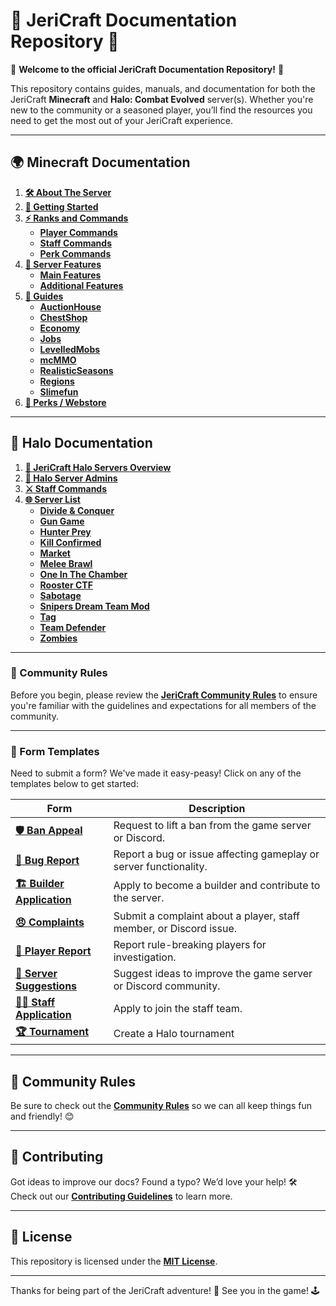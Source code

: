 # 📝 JeriCraft Documentation Repository 📝

🌟 **Welcome to the official JeriCraft Documentation Repository!** 🌟

This repository contains guides, manuals, and documentation for both the JeriCraft **Minecraft** and **Halo: Combat
Evolved** server(s). Whether
you're new to the community or a seasoned player, you’ll find the resources you need to get the most out of your
JeriCraft experience.

---

## 🌍 Minecraft Documentation

1. **[🛠 About The Server](MINECRAFT/about-the-server/About.md)**
2. **[🚀 Getting Started](MINECRAFT/guides/GettingStarted.md)**
3. **[⚡ Ranks and Commands](MINECRAFT/commands)**
    - **[Player Commands](MINECRAFT/commands/PLAYER-COMMANDS.md)**
    - **[Staff Commands](MINECRAFT/commands/STAFF-COMMANDS.md)**
    - **[Perk Commands](MINECRAFT/commands/PERK-COMMANDS.md)**
4. **[🌟 Server Features](MINECRAFT/features)**
    - **[Main Features](MINECRAFT/features/Main.md)**
    - **[Additional Features](MINECRAFT/features/AdditionalFeatures.md)**
5. **[📖 Guides](MINECRAFT/guides)**
    - **[AuctionHouse](MINECRAFT/guides/AuctionHouse.md)**
    - **[ChestShop](MINECRAFT/guides/ChestShop.md)**
    - **[Economy](MINECRAFT/guides/Economy.md)**
    - **[Jobs](MINECRAFT/guides/Jobs.md)**
    - **[LevelledMobs](MINECRAFT/guides/LevelledMobs.md)**
    - **[mcMMO](MINECRAFT/guides/mcMMO.md)**
    - **[RealisticSeasons](MINECRAFT/guides/RealisticSeasons.md)**
    - **[Regions](MINECRAFT/guides/Regions.md)**
    - **[Slimefun](MINECRAFT/guides/Slimefun.md)**
6. **[💎 Perks / Webstore](MINECRAFT/webstore)**

---

## 🚀 Halo Documentation

1. **[📜 JeriCraft Halo Servers Overview](HALO/ABOUT.md)**
2. **[👑 Halo Server Admins](HALO/Admins.md)**
3. **[⚔️ Staff Commands](HALO/staff-commands.md)**
4. **[🌐 Server List](HALO/servers/)**
    - **[Divide & Conquer](HALO/servers/Divide%20and%20Conquer.md)**
    - **[Gun Game](HALO/servers/Gun%20Game.md)**
    - **[Hunter Prey](HALO/servers/Hunter%20Prey.md)**
    - **[Kill Confirmed](HALO/servers/Kill%20Confirmed.md)**
    - **[Market](HALO/servers/Market.md)**
    - **[Melee Brawl](HALO/servers/Melee%20Brawl.md)**
    - **[One In The Chamber](HALO/servers/One%20In%20The%20Chamber.md)**
    - **[Rooster CTF](HALO/servers/Rooster%20CTF.md)**
    - **[Sabotage](HALO/servers/Sabotage.md)**
    - **[Snipers Dream Team Mod](HALO/servers/Snipers%20Dream%20Team%20Mod.md)**
    - **[Tag](HALO/servers/Tag.md)**
    - **[Team Defender](HALO/servers/Team%20Defender.md)**
    - **[Zombies](HALO/servers/Zombies.md)**

---

### 📜 Community Rules

Before you begin, please review the **[JeriCraft Community Rules](policies/Community-Rules.md)** to ensure you're
familiar with the guidelines and expectations for all members of the community.

---

### 📝 Form Templates

Need to submit a form? We've made it easy-peasy! Click on any of the templates below to get started:

| Form                                                                                                               | Description                                                        |
|--------------------------------------------------------------------------------------------------------------------|--------------------------------------------------------------------|
| **[🛡 Ban Appeal](https://github.com/Chalwk/JeriCraftDocs/issues/new?template=ban-appeal.yaml)**                   | Request to lift a ban from the game server or Discord.             |
| **[🐛 Bug Report](https://github.com/Chalwk/JeriCraftDocs/issues/new?template=bug-report.yaml)**                   | Report a bug or issue affecting gameplay or server functionality.  |
| **[🏗 Builder Application](https://github.com/Chalwk/JeriCraftDocs/issues/new?template=builder-application.yaml)** | Apply to become a builder and contribute to the server.            |
| **[😠 Complaints](https://github.com/Chalwk/JeriCraftDocs/issues/new?template=complaints.yaml)**                   | Submit a complaint about a player, staff member, or Discord issue. |
| **[🚨 Player Report](https://github.com/Chalwk/JeriCraftDocs/issues/new?template=player-report.yaml)**             | Report rule-breaking players for investigation.                    |
| **[🌟 Server Suggestions](https://github.com/Chalwk/JeriCraftDocs/issues/new?template=server-suggestions.yaml)**   | Suggest ideas to improve the game server or Discord community.     |
| **[👩‍💻 Staff Application](https://github.com/Chalwk/JeriCraftDocs/issues/new?template=staff-application.yaml)**  | Apply to join the staff team.                                      |
| **[🏆 Tournament](https://github.com/Chalwk/JeriCraftDocs/issues/new?template=tournament.yaml)**                   | Create a Halo tournament                                           |

---

## 🌟 Community Rules

Be sure to check out the **[Community Rules](policies/Community-Rules.md)** so we can all keep things fun and friendly!
😊

---

## 🤝 Contributing

Got ideas to improve our docs? Found a typo? We’d love your help! 🛠  
Check out our **[Contributing Guidelines](CONTRIBUTING.md)** to learn more.

---

## 📄 License

This repository is licensed under the **[MIT License](LICENCE.md)**.

---

Thanks for being part of the JeriCraft adventure! 💖 See you in the game! 🕹